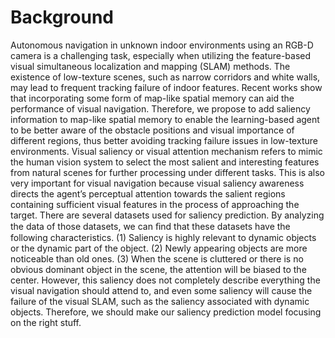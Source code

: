 Background  
====
Autonomous navigation in unknown indoor environments using an RGB-D camera is a challenging task, especially when utilizing the feature-based visual simultaneous localization and mapping (SLAM) methods. The existence of low-texture scenes, such as narrow corridors and white walls, may lead to frequent tracking failure of indoor features. Recent works show that incorporating some form of map-like spatial memory can aid the performance of visual navigation. Therefore, we propose to add saliency information to map-like spatial memory to enable the learning-based agent to be better aware of the obstacle positions and visual importance of different regions, thus better avoiding tracking failure issues in low-texture environments. Visual saliency or visual attention mechanism refers to mimic the human vision system to select the most salient and interesting features from natural scenes for further processing under different tasks. This is also very important for visual navigation because visual saliency awareness directs the agent’s perceptual attention towards the salient regions containing sufficient visual features in the process of approaching the target. There are several datasets used for saliency prediction. By analyzing the data of those datasets, we can ﬁnd that these datasets have the following characteristics. (1) Saliency is highly relevant to dynamic objects or the dynamic part of the object. (2) Newly appearing objects are more noticeable than old ones. (3) When the scene is cluttered or there is no obvious dominant object in the scene, the attention will be biased to the center. However, this saliency does not completely describe everything the visual navigation should attend to, and even some saliency will cause the failure of the visual SLAM, such as the saliency associated with dynamic objects. Therefore, we should make our saliency prediction model focusing on the right stuff.
